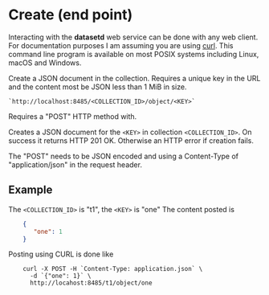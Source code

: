 
Create (end point)
==================

Interacting with the __datasetd__ web service can be done with any web client. For documentation purposes I am assuming you are using [curl](https://curl.se/). This command line program is available on most POSIX systems including Linux, macOS and Windows.

Create a JSON document in the collection. Requires a unique key in the URL and the content most be JSON less than 1 MiB in size.

    `http://localhost:8485/<COLLECTION_ID>/object/<KEY>`

Requires a "POST" HTTP method with.

Creates a JSON document for the `<KEY>` in collection `<COLLECTION_ID>`. On success it returns HTTP 201 OK. Otherwise an HTTP error if creation fails.

The "POST" needs to be JSON encoded and using a Content-Type of "application/json" in the request header.

Example
-------

The `<COLLECTION_ID>` is "t1", the `<KEY>` is "one" The content posted is

```json
    {
       "one": 1
    }
```

Posting using CURL is done like

```shell
    curl -X POST -H `Content-Type: application.json` \
      -d `{"one": 1}` \
      http://locahost:8485/t1/object/one
```

